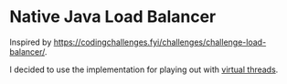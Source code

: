 Native Java Load Balancer
===

Inspired by 
https://codingchallenges.fyi/challenges/challenge-load-balancer/.

I decided to use the implementation for playing out with [virtual threads](https://openjdk.org/jeps/444).

